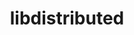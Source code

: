 ---
title: "libdistributed"
layout: cache
categories: [package, develop-2023-11-05]
meta: {"versions": ["0.4.2"], "compilers": ["cce@=15.0.1", "gcc@=11.4.0", "oneapi@=2023.2.0"], "oss": ["rhel8", "ubuntu20.04"], "platforms": ["linux"], "targets": ["x86_64_v3", "zen4"], "stacks": ["e4s", "e4s-cray-rhel", "e4s-oneapi", "root"], "num_specs": 3, "num_specs_by_stack": {"e4s-cray-rhel": 1, "root": 3, "e4s": 1, "e4s-oneapi": 1}}
spec_details: [{"hash": "bwhvifhn4ewhpcjtvhaogzannadf6psw", "compiler": "cce@=15.0.1", "versions": ["0.4.2"], "os": "rhel8", "platform": "linux", "target": "zen4", "variants": ["build_system=cmake", "build_type=Release", "generator=make", "~ipo"], "stacks": ["e4s-cray-rhel", "root"], "size": "-", "tarball": "https://binaries.spack.io/develop-2023-11-05/build_cache/linux-rhel8-zen4/cce-15.0.1/libdistributed-0.4.2/linux-rhel8-zen4-cce-15.0.1-libdistributed-0.4.2-bwhvifhn4ewhpcjtvhaogzannadf6psw.spack"}, {"hash": "wq6am2rhae72mjmx57trtjsw2b7rfroj", "compiler": "gcc@=11.4.0", "versions": ["0.4.2"], "os": "ubuntu20.04", "platform": "linux", "target": "x86_64_v3", "variants": ["build_system=cmake", "build_type=Release", "generator=make", "~ipo"], "stacks": ["e4s", "root"], "size": "-", "tarball": "https://binaries.spack.io/develop-2023-11-05/build_cache/linux-ubuntu20.04-x86_64_v3/gcc-11.4.0/libdistributed-0.4.2/linux-ubuntu20.04-x86_64_v3-gcc-11.4.0-libdistributed-0.4.2-wq6am2rhae72mjmx57trtjsw2b7rfroj.spack"}, {"hash": "xxn23x5cy75ruz5hcqwrpuiczefrs3b6", "compiler": "oneapi@=2023.2.0", "versions": ["0.4.2"], "os": "ubuntu20.04", "platform": "linux", "target": "x86_64_v3", "variants": ["build_system=cmake", "build_type=Release", "generator=make", "~ipo"], "stacks": ["e4s-oneapi", "root"], "size": "-", "tarball": "https://binaries.spack.io/develop-2023-11-05/build_cache/linux-ubuntu20.04-x86_64_v3/oneapi-2023.2.0/libdistributed-0.4.2/linux-ubuntu20.04-x86_64_v3-oneapi-2023.2.0-libdistributed-0.4.2-xxn23x5cy75ruz5hcqwrpuiczefrs3b6.spack"}]
---